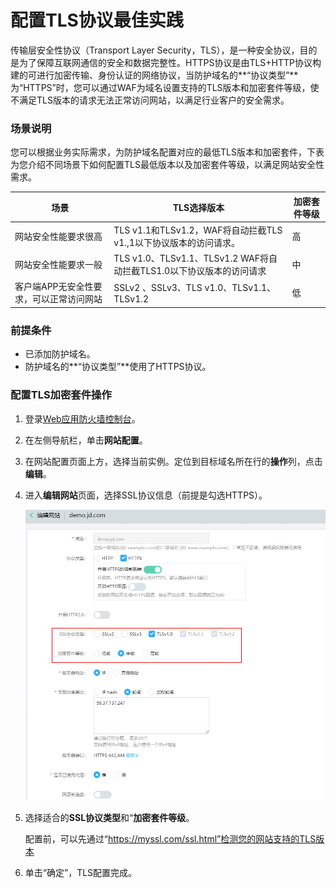 # 配置TLS协议最佳实践

传输层安全性协议（Transport Layer Security，TLS），是一种安全协议，目的是为了保障互联网通信的安全和数据完整性。HTTPS协议是由TLS+HTTP协议构建的可进行加密传输、身份认证的网络协议，当防护域名的**“协议类型”**为“HTTPS”时，您可以通过WAF为域名设置支持的TLS版本和加密套件等级，使不满足TLS版本的请求无法正常访问网站，以满足行业客户的安全需求。

### 场景说明

您可以根据业务实际需求，为防护域名配置对应的最低TLS版本和加密套件，下表为您介绍不同场景下如何配置TLS最低版本以及加密套件等级，以满足网站安全性需求。

| 场景                                    | TLS选择版本                                                  | 加密套件等级 |
| --------------------------------------- | ------------------------------------------------------------ | ------------ |
| 网站安全性能要求很高                    | TLS v1.1和TLSv1.2，WAF将自动拦截TLS v1.,1以下协议版本的访问请求。 | 高           |
| 网站安全性能要求一般                    | TLS v1.0、TLSv1.1、TLSv1.2 WAF将自动拦截TLS1.0以下协议版本的访问请求 | 中           |
| 客户端APP无安全性要求，可以正常访问网站 | SSLv2 、SSLv3、TLS v1.0、TLSv1.1、TLSv1.2                    | 低           |

### 前提条件

- 已添加防护域名。
- 防护域名的**“协议类型”**使用了HTTPS协议。

### 配置TLS加密套件操作

1. 登录[Web应用防火墙控制台](https://cloudwaf-console.jdcloud.com/overview/business?start=1595887129926&end=1595890728926)。

2. 在左侧导航栏，单击**网站配置**。

3. 在网站配置页面上方，选择当前实例。定位到目标域名所在行的**操作**列，点击**编辑**。

4. 进入**编辑网站**页面，选择SSL协议信息（前提是勾选HTTPS）。

   ![image](../../../../image/WAF/best-practice-image/2.TLS-Configure.png)

5. 选择适合的**SSL协议类型**和“**加密套件等级**。

   配置前，可以先通过“https://myssl.com/ssl.html”检测您的网站支持的TLS版本

6. 单击“确定”，TLS配置完成。

